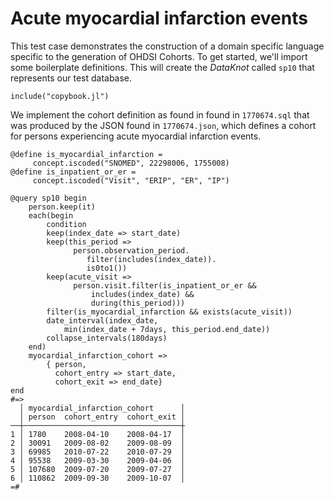 # Acute myocardial infarction events

This test case demonstrates the construction of a domain specific
language specific to the generation of OHDSI Cohorts. To get started,
we'll import some boilerplate definitions. This will create the
*DataKnot* called `sp10` that represents our test database.

    include("copybook.jl")

We implement the cohort definition as found in found in `1770674.sql`
that was produced by the JSON found in `1770674.json`, which defines a
cohort for persons experiencing acute myocardial infarction events.

    @define is_myocardial_infarction =
         concept.iscoded("SNOMED", 22298006, 1755008)
    @define is_inpatient_or_er =
         concept.iscoded("Visit", "ERIP", "ER", "IP")

    @query sp10 begin
        person.keep(it)
        each(begin
            condition
            keep(index_date => start_date)
            keep(this_period =>
                  person.observation_period.
                     filter(includes(index_date)).
                     is0to1())
            keep(acute_visit =>
                  person.visit.filter(is_inpatient_or_er &&
                      includes(index_date) &&
                      during(this_period)))
            filter(is_myocardial_infarction && exists(acute_visit))
            date_interval(index_date,
                min(index_date + 7days, this_period.end_date))
            collapse_intervals(180days)
        end)
        myocardial_infarction_cohort =>
            { person,
              cohort_entry => start_date,
              cohort_exit => end_date}
    end
    #=>
      │ myocardial_infarction_cohort      │
      │ person  cohort_entry  cohort_exit │
    ──┼───────────────────────────────────┼
    1 │ 1780    2008-04-10    2008-04-17  │
    2 │ 30091   2009-08-02    2009-08-09  │
    3 │ 69985   2010-07-22    2010-07-29  │
    4 │ 95538   2009-03-30    2009-04-06  │
    5 │ 107680  2009-07-20    2009-07-27  │
    6 │ 110862  2009-09-30    2009-10-07  │
    =#

